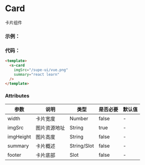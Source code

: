 # Card

卡片组件

### 示例：

<s-card
    imgSrc="/supe-ui/vue.png"
    summary="react learn" 
  />

### 代码：

```html
<template>
  <s-card
    imgSrc="/supe-ui/vue.png"
    summary="react learn"
  />
</template>
```

### Attributes

| 参数      | 说明         | 类型        | 是否必要 | 默认值 |
| --------- | ------------ | ----------- | -------- | ------ |
| width     | 卡片宽度     | Number      | false    | -      |
| imgSrc    | 图片资源地址 | String      | true     | -      |
| imgHeight | 图片高度     | String      | false    | -      |
| summary   | 卡片概述     | String/Slot | false    | -      |
| footer    | 卡片底部     | Slot        | false    | -      |
